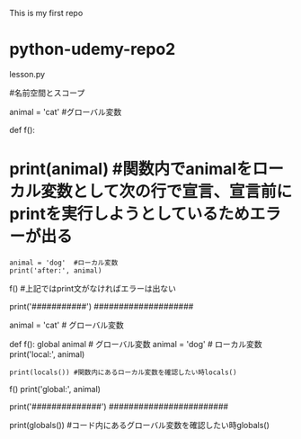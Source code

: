 This is my first repo
# python-udemy-repo2

 lesson.py 

#名前空間とスコープ

animal = 'cat'  #グローバル変数

def f():
   # print(animal)   #関数内でanimalをローカル変数として次の行で宣言、宣言前にprintを実行しようとしているためエラーが出る
    animal = 'dog'  #ローカル変数
    print('after:', animal)

f()                 #上記ではprint文がなければエラーは出ない

print('###########')
####################

animal = 'cat'  # グローバル変数


def f():
    global animal   # グローバル変数
    animal = 'dog'  # ローカル変数
    print('local:', animal)

    print(locals()) #関数内にあるローカル変数を確認したい時locals()

f()
print('global:', animal)

print('##############')
########################

print(globals())  #コード内にあるグローバル変数を確認したい時globals()
